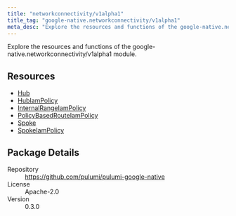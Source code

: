 ```yaml
---
title: "networkconnectivity/v1alpha1"
title_tag: "google-native.networkconnectivity/v1alpha1"
meta_desc: "Explore the resources and functions of the google-native.networkconnectivity/v1alpha1 module."
---
```


<!-- WARNING: this file was generated by Pulumi Docs Generator. -->
<!-- Do not edit by hand unless you're certain you know what you are doing! -->

Explore the resources and functions of the google-native.networkconnectivity/v1alpha1 module.

<h2 id="resources">Resources</h2>
<ul class="api">
    <li><a href="hub" title="Hub"><span class="symbol resource"></span>Hub</a></li>
    <li><a href="hubiampolicy" title="HubIamPolicy"><span class="symbol resource"></span>HubIamPolicy</a></li>
    <li><a href="internalrangeiampolicy" title="InternalRangeIamPolicy"><span class="symbol resource"></span>InternalRangeIamPolicy</a></li>
    <li><a href="policybasedrouteiampolicy" title="PolicyBasedRouteIamPolicy"><span class="symbol resource"></span>PolicyBasedRouteIamPolicy</a></li>
    <li><a href="spoke" title="Spoke"><span class="symbol resource"></span>Spoke</a></li>
    <li><a href="spokeiampolicy" title="SpokeIamPolicy"><span class="symbol resource"></span>SpokeIamPolicy</a></li>
</ul>

<h2 id="package-details">Package Details</h2>
<dl class="package-details">
	<dt>Repository</dt>
	<dd><a href="https://github.com/pulumi/pulumi-google-native">https://github.com/pulumi/pulumi-google-native</a></dd>
	<dt>License</dt>
	<dd>Apache-2.0</dd>
	<dt>Version</dt>
	<dd>0.3.0</dd>
</dl>

